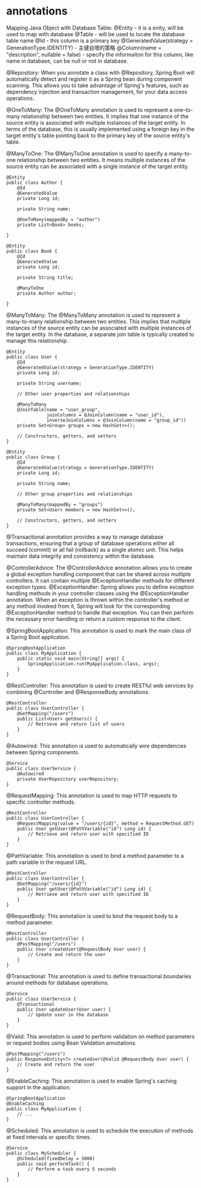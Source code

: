 # annotations
Mapping Java Object with Database Table:
@Entity - it is a enity, will be used to map with database
@Table - will be used to locate the database table name
@Id - this column is a primary key
@GeneratedValue(strategy = GenerationType.IDENTITY) - 主键⾃增的策略
@Column(name = "description", nullable = false) - specify the informaiton for this column, like name in database, can be null or not in database.

@Repository:
When you annotate a class with @Repository, Spring Boot will automatically detect and register it as a Spring bean during component scanning. This allows you to take advantage of Spring's features, such as dependency injection and transaction management, for your data access operations.

@OneToMany: The @OneToMany annotation is used to represent a one-to-many relationship between two entities. It implies that one instance of the source entity is associated with multiple instances of the target entity. In terms of the database, this is usually implemented using a foreign key in the target entity's table pointing back to the primary key of the source entity's table.

@ManyToOne: The @ManyToOne annotation is used to specify a many-to-one relationship between two entities. It means multiple instances of the source entity can be associated with a single instance of the target entity.
```
@Entity
public class Author {
    @Id
    @GeneratedValue
    private Long id;
    
    private String name;
    
    @OneToMany(mappedBy = "author")
    private List<Book> books;
    
}

@Entity
public class Book {
    @Id
    @GeneratedValue
    private Long id;
    
    private String title;
    
    @ManyToOne
    private Author author;
    
}
```

@ManyToMany: The @ManyToMany annotation is used to represent a many-to-many relationship between two entities. This implies that multiple instances of the source entity can be associated with multiple instances of the target entity. In the database, a separate join table is typically created to manage this relationship.
```
@Entity
public class User {
    @Id
    @GeneratedValue(strategy = GenerationType.IDENTITY)
    private Long id;

    private String username;

    // Other user properties and relationships

    @ManyToMany
    @JoinTable(name = "user_group",
               joinColumns = @JoinColumn(name = "user_id"),
               inverseJoinColumns = @JoinColumn(name = "group_id"))
    private Set<Group> groups = new HashSet<>();

    // Constructors, getters, and setters
}

@Entity
public class Group {
    @Id
    @GeneratedValue(strategy = GenerationType.IDENTITY)
    private Long id;

    private String name;

    // Other group properties and relationships

    @ManyToMany(mappedBy = "groups")
    private Set<User> members = new HashSet<>();

    // Constructors, getters, and setters
}

```

@Transactional annotation provides a way to manage database transactions, ensuring that a group of database operations either all succeed (commit) or all fail (rollback) as a single atomic unit. This helps maintain data integrity and consistency within the database.

@ControllerAdvice: The @ControllerAdvice annotation allows you to create a global exception handling component that can be shared across multiple controllers. It can contain multiple @ExceptionHandler methods for different exception types.
@ExceptionHandler: Spring allows you to define exception handling methods in your controller classes using the @ExceptionHandler annotation. When an exception is thrown within the controller's method or any method invoked from it, Spring will look for the corresponding @ExceptionHandler method to handle that exception. You can then perform the necessary error handling or return a custom response to the client.

@SpringBootApplication: This annotation is used to mark the main class of a Spring Boot application.
```
@SpringBootApplication
public class MyApplication {
    public static void main(String[] args) {
        SpringApplication.run(MyApplication.class, args);
    }
}
```

@RestController: This annotation is used to create RESTful web services by combining @Controller and @ResponseBody annotations.
```
@RestController
public class UserController {
    @GetMapping("/users")
    public List<User> getUsers() {
        // Retrieve and return list of users
    }
}
```

@Autowired: This annotation is used to automatically wire dependencies between Spring components.
```
@Service
public class UserService {
    @Autowired
    private UserRepository userRepository;
}
```

@RequestMapping: This annotation is used to map HTTP requests to specific controller methods.
```
@RestController
public class UserController {
    @RequestMapping(value = "/users/{id}", method = RequestMethod.GET)
    public User getUser(@PathVariable("id") Long id) {
        // Retrieve and return user with specified ID
    }
}
```

@PathVariable: This annotation is used to bind a method parameter to a path variable in the request URL.
```
@RestController
public class UserController {
    @GetMapping("/users/{id}")
    public User getUser(@PathVariable("id") Long id) {
        // Retrieve and return user with specified ID
    }
}
```

@RequestBody: This annotation is used to bind the request body to a method parameter.
```
@RestController
public class UserController {
    @PostMapping("/users")
    public User createUser(@RequestBody User user) {
        // Create and return the user
    }
}
```

@Transactional: This annotation is used to define transactional boundaries around methods for database operations.
```
@Service
public class UserService {
    @Transactional
    public User updateUser(User user) {
        // Update user in the database
    }
}
```

@Valid: This annotation is used to perform validation on method parameters or request bodies using Bean Validation annotations.
```
@PostMapping("/users")
public ResponseEntity<?> createUser(@Valid @RequestBody User user) {
    // Create and return the user
}
```

@EnableCaching: This annotation is used to enable Spring's caching support in the application.
```
@SpringBootApplication
@EnableCaching
public class MyApplication {
    // ...
}
```

@Scheduled: This annotation is used to schedule the execution of methods at fixed intervals or specific times.
```
@Service
public class MyScheduler {
    @Scheduled(fixedDelay = 5000)
    public void performTask() {
        // Perform a task every 5 seconds
    }
}
```